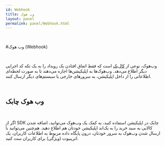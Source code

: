 ```yaml
---  
id: Webhook  
title: وب هوک  
layout: panel
permalink: panel/Webhook.html  
---  
```


<br>

#وب هوک (Webhook)  

<br>

وب‌هوک، نوعی از [کال‌بک]() است که فقط اتفاق افتادن یک رویداد را به یک تکه کد اجرایی دیگر اطلاع می‌دهد. 
وب‌هوک‌ها به اپلیکیشن‌ها اجازه می‌دهند تا به صورت لحظه‌ای اطلاعاتی را از داخل اپلیکیشن، به سرورهای خارجی یا سیستم‌های دیگر ارسال کنند. 

<br>

##  وب هوک چابک 

<br>

اگر از SDK چابک در اپلیکیشن استفاده کنید، به کمک یک وب‌هوک می‌توانید، اضافه شدن کالایی به سبد خرید را به بک‌اند اپلیکیشن خودتان هم اطلاع دهید. 
هم‌چنین می‌توانید با ارسال شدن وب‌هوک به سرور خودتان، درون پایگاه داده مربوط به اطلاعات کاربران، یک اتریبیوت (ویژگی) برای کاربران ست کنید. 


<br>

